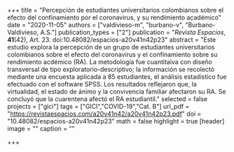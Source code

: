 +++
title = "Percepción de estudiantes universitarios colombianos sobre el efecto del confinamiento por el coronavirus, y su rendimiento académico"
date = "2020-11-05"
authors = ["valdivieso-m", "burbano-v", "Burbano-Valdivieso, A.S."]
publication_types = ["2"]
publication = "*Revista Espacios*, **41**(42), Art. 23. doi:10.48082/espacios-a20v41n42p23"
abstract = "Este estudio explora la percepción de un grupo de estudiantes universitarios colombianos sobre el efecto del coronavirus y el confinamiento sobre su rendimiento acdémico (RA). La metodología fue cuantitaiva con diseño transversal de tipo exploratorio-descriptivo; la información se recolectó mediante una encuesta aplicada a 85 estudiantes, el análisis estadístico fue efectuado con el software SPSS. Los resultados reflejaron que, la virtualidad, el estado de ánimo y la convivencia familiar afectaron su RA. Se concluyó que la cuarentena afectó el RA estudiantil."
selected = false
projects = ["gici"]
tags = ["GICI","COVID-19","Cat. B"]
url_pdf = "https://revistaespacios.com/a20v41n42/a20v41n42p23.pdf"
doi = "10.48082/espacios-a20v41n42p23"
math = false
highlight = true
[header]
image = ""
caption = ""

+++
